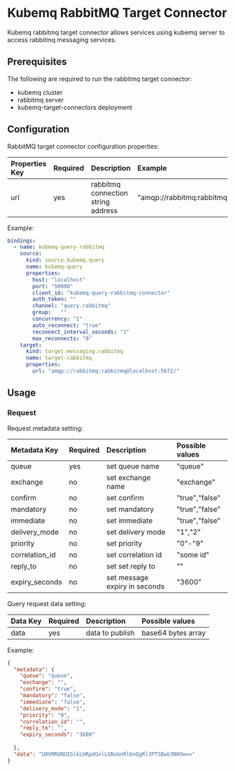 # Kubemq RabbitMQ Target Connector

Kubemq rabbitmq target connector allows services using kubemq server to access rabbitmq messaging services.

## Prerequisites
The following are required to run the rabbitmq target connector:

- kubemq cluster
- rabbitmq server
- kubemq-target-connectors deployment

## Configuration

RabbitMQ target connector configuration properties:

| Properties Key                  | Required | Description                                 | Example                                                                |
|:--------------------------------|:---------|:--------------------------------------------|:-----------------------------------------------------------------------|
| url                      | yes      | rabbitmq connection string address          | "amqp://rabbitmq:rabbitmq@localhost:5672/" |

Example:

```yaml
bindings:
  - name: kubemq-query-rabbitmq
    source:
      kind: source.kubemq.query
      name: kubemq-query
      properties:
        host: "localhost"
        port: "50000"
        client_id: "kubemq-query-rabbitmq-connector"
        auth_token: ""
        channel: "query.rabbitmq"
        group:   ""
        concurrency: "1"
        auto_reconnect: "true"
        reconnect_interval_seconds: "1"
        max_reconnects: "0"
    target:
      kind: target.messaging.rabbitmq
      name: target-rabbitmq
      properties:
        url: "amqp://rabbitmq:rabbitmq@localhost:5672/"
```

## Usage

### Request

Request metadata setting:

| Metadata Key   | Required | Description         | Possible values |
|:---------------|:---------|:--------------------|:----------------|
| queue          | yes      | set queue name | "queue"         |
| exchange       | no      | set exchange name | "exchange"         |
| confirm        | no      | set confirm | "true","false"         |
| mandatory      | no      | set mandatory | "true","false"         |
| immediate      | no      | set immediate | "true","false"         |
| delivery_mode  | no      | set delivery mode | "1","2"         |
| priority       | no      | set priority | "0"-"9"         |
| correlation_id | no      | set correlation id | "some id"         |
| reply_to       | no      | set set reply to | ""         |
| expiry_seconds | no      | set message expiry in seconds| "3600"         |


Query request data setting:

| Data Key | Required | Description  | Possible values    |
|:---------|:---------|:-------------|:-------------------|
| data     | yes      | data to publish | base64 bytes array |

Example:


```json
{
  "metadata": {
    "queue": "queue",
    "exchange": "",
    "confirm": "true",
    "mandatory": "false",
    "immediate": "false",
    "delivery_mode": "1",
    "priority": "0",
    "correlation_id": "",
    "reply_to": "",
    "expiry_seconds": "3600"
    
  },
  "data": "U0VMRUNUIGlkLHRpdGxlLGNvbnRlbnQgRlJPTSBwb3N0Ow=="
}
```
